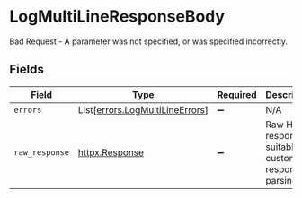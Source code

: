 # LogMultiLineResponseBody

Bad Request - A parameter was not specified, or was specified incorrectly.


## Fields

| Field                                                                        | Type                                                                         | Required                                                                     | Description                                                                  |
| ---------------------------------------------------------------------------- | ---------------------------------------------------------------------------- | ---------------------------------------------------------------------------- | ---------------------------------------------------------------------------- |
| `errors`                                                                     | List[[errors.LogMultiLineErrors](../../models/errors/logmultilineerrors.md)] | :heavy_minus_sign:                                                           | N/A                                                                          |
| `raw_response`                                                               | [httpx.Response](https://www.python-httpx.org/api/#response)                 | :heavy_minus_sign:                                                           | Raw HTTP response; suitable for custom response parsing                      |